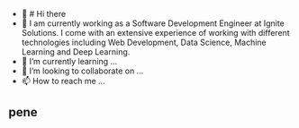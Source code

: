 - 👋 # Hi there
- 👀 I am currently working as a Software Development Engineer at Ignite Solutions. I come with an extensive experience of working with different technologies including Web Development, Data Science, Machine Learning and Deep Learning.
- 🌱 I’m currently learning ...
- 💞️ I’m looking to collaborate on ...
- 📫 How to reach me ...
## pene

<!---
PENE18/PENE18 is a ✨ special ✨ repository because its `README.md` (this file) appears on your GitHub profile.
You can click the Preview link to take a look at your changes.
--->

